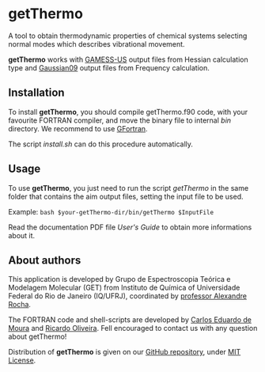 # getThermo
A tool to obtain thermodynamic properties of chemical systems selecting normal modes which describes vibrational movement.

**getThermo** works with [GAMESS-US](http://www.msg.ameslab.gov/gamess/index.html) output files from Hessian calculation type and [Gaussian09](http://www.gaussian.com/g_prod/g09.htm) output files from Frequency calculation.

## Installation
To install **getThermo**, you should compile getThermo.f90 code, with your favourite FORTRAN compiler, and move the binary file to internal *bin* directory. We recommend to use [GFortran](https://gcc.gnu.org/fortran/).

The script *install.sh* can do this procedure automatically.

## Usage
To use **getThermo**, you just need to run the script *getThermo* in the same folder that contains the aim output files, setting the input file to be used.

Example: ``` bash $your-getThermo-dir/bin/getThermo $InputFile ```

Read the documentation PDF file *User's Guide* to obtain more informations about it.

## About authors
This application is developed by Grupo de Espectroscopia Teórica e Modelagem Molecular (GET) from Instituto de Química of Universidade Federal do Rio de Janeiro (IQ/UFRJ), coordinated by [professor Alexandre Rocha](mailto:rocha@iq.ufrj.br). 

The FORTRAN code and shell-scripts are developed by [Carlos Eduardo de Moura](mailto:carlosevmoura@iq.ufrj.br) and [Ricardo Oliveira](mailto:rrjunior@iq.ufrj.br).
Fell encouraged to contact us with any question about getThermo!

Distribution of **getThermo** is given on our [GitHub repository](https://github.com/carlosevmoura/getThermo), under [MIT License](https://opensource.org/licenses/MIT).
